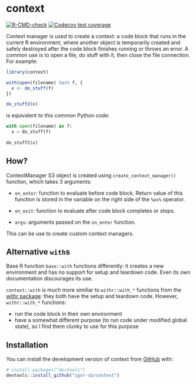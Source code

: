 # context

<!-- badges: start -->

[![R-CMD-check](https://github.com/igor-sb/context/actions/workflows/R-CMD-check.yaml/badge.svg)](https://github.com/igor-sb/context/actions/workflows/R-CMD-check.yaml)
[![Codecov test
coverage](https://codecov.io/gh/igor-sb/context/branch/main/graph/badge.svg)](https://app.codecov.io/gh/igor-sb/context?branch=main)

<!-- badges: end -->

Context manager is used to create a context: a code block that runs in the
current R environment, where another object is temporarily created and safely
destroyed after the code block finishes running or throws an error. A common use
is to open a file, do stuff with it, then close the file connection. For
example:

``` r
library(context)

with(open(filename) %as% f, {
  x <- do_stuff(f)
})

do_stuff2(x)
```

is equivalent to this common Python code:

``` py
with open(filename) as f:
  x = do_stuff(f)
  
do_stuff2(x)
```

## How?

ContextManager S3 object is created using `create_context_manager()` function,
which takes 3 arguments:

-   `on_enter`: function to evaluate before code block. Return value of this
    function is stored in the variable on the right side of the `%as%` operator.

-   `on_exit`: function to evaluate after code block completes or stops.

-   `args`: arguments passed on the `on_enter` function.

This can be use to create custom context managers.

## Alternative `with`s

Base R function `base::with` functions differently: it creates a new environment
and has no support for setup and teardown code. Even its own documentation
discourages its use.

`context::with` is much more similiar to `withr::with_*` functions from the
[withr package](https://withr.r-lib.org/): they both have the setup and teardown
code. However, `withr::with_*` functions:

-   run the code block in their own environment
-   have a somewhat different purpose (to run code under modified global state),
    so I find them clunky to use for this purpose

## Installation

You can install the development version of context from
[GitHub](https://github.com/) with:

``` r
# install.packages("devtools")
devtools::install_github("igor-sb/context")
```
